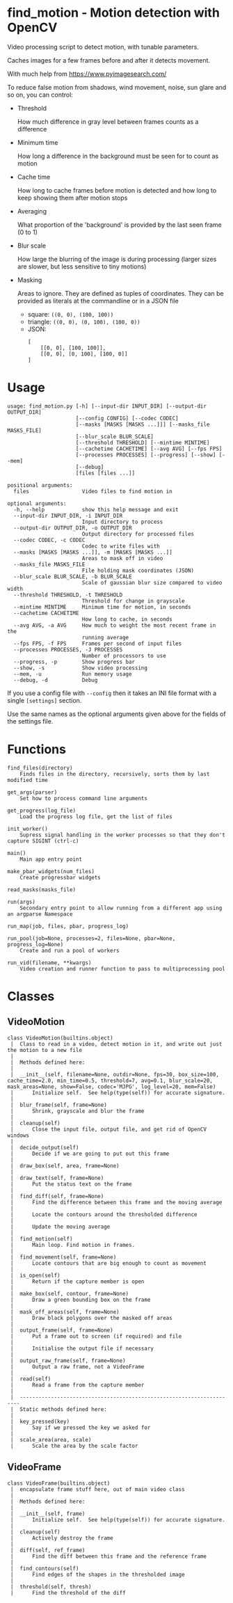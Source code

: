 # find_motion - Motion detection with OpenCV

Video processing script to detect motion, with tunable parameters.

Caches images for a few frames before and after it detects movement.

With much help from https://www.pyimagesearch.com/

To reduce false motion from shadows, wind movement, noise, sun glare and so on, you can control:
* Threshold

  How much difference in gray level between frames counts as a difference
* Minimum time

  How long a difference in the background must be seen for to count as motion
* Cache time

  How long to cache frames before motion is detected and how long to keep showing them after motion stops
* Averaging

  What proportion of the 'background' is provided by the last seen frame (0 to 1)
* Blur scale

  How large the blurring of the image is during processing (larger sizes are slower, but less sensitive to tiny motions)
* Masking

  Areas to ignore. They are defined as tuples of coordinates. They can be provided as literals at the commandline or in a JSON file
  * square: `((0, 0), (100, 100))`
  * triangle: `((0, 0), (0, 100), (100, 0))`
  * JSON:
    ```
    [
        [[0, 0], [100, 100]],
        [[0, 0], [0, 100], [100, 0]]
    ]
    ```

# Usage

```
usage: find_motion.py [-h] [--input-dir INPUT_DIR] [--output-dir OUTPUT_DIR]
                      [--config CONFIG] [--codec CODEC]
                      [--masks [MASKS [MASKS ...]]] [--masks_file MASKS_FILE]
                      [--blur_scale BLUR_SCALE]
                      [--threshold THRESHOLD] [--mintime MINTIME]
                      [--cachetime CACHETIME] [--avg AVG] [--fps FPS]
                      [--processes PROCESSES] [--progress] [--show] [--mem]
                      [--debug]
                      [files [files ...]]

positional arguments:
  files                 Video files to find motion in

optional arguments:
  -h, --help            show this help message and exit
  --input-dir INPUT_DIR, -i INPUT_DIR
                        Input directory to process
  --output-dir OUTPUT_DIR, -o OUTPUT_DIR
                        Output directory for processed files
  --codec CODEC, -c CODEC
                        Codec to write files with
  --masks [MASKS [MASKS ...]], -m [MASKS [MASKS ...]]
                        Areas to mask off in video
  --masks_file MASKS_FILE
                        File holding mask coordinates (JSON)
  --blur_scale BLUR_SCALE, -b BLUR_SCALE
                        Scale of gaussian blur size compared to video width
  --threshold THRESHOLD, -t THRESHOLD
                        Threshold for change in grayscale
  --mintime MINTIME     Minimum time for motion, in seconds
  --cachetime CACHETIME
                        How long to cache, in seconds
  --avg AVG, -a AVG     How much to weight the most recent frame in the
                        running average
  --fps FPS, -f FPS     Frames per second of input files
  --processes PROCESSES, -J PROCESSES
                        Number of processors to use
  --progress, -p        Show progress bar
  --show, -s            Show video processing
  --mem, -u             Run memory usage
  --debug, -d           Debug
```

If you use a config file with `--config` then it takes an INI file format with a single `[settings]` section.

Use the same names as the optional arguments given above for the fields of the settings file.

# Functions

    find_files(directory)
        Finds files in the directory, recursively, sorts them by last modified time
    
    get_args(parser)
        Set how to process command line arguments
    
    get_progress(log_file)
        Load the progress log file, get the list of files
    
    init_worker()
        Supress signal handling in the worker processes so that they don't capture SIGINT (ctrl-c)
    
    main()
        Main app entry point
    
    make_pbar_widgets(num_files)
        Create progressbar widgets
    
    read_masks(masks_file)
    
    run(args)
        Secondary entry point to allow running from a different app using an argparse Namespace
    
    run_map(job, files, pbar, progress_log)
    
    run_pool(job=None, processes=2, files=None, pbar=None, progress_log=None)
        Create and run a pool of workers
    
    run_vid(filename, **kwargs)
        Video creation and runner function to pass to multiprocessing pool

# Classes

## VideoMotion

    class VideoMotion(builtins.object)
     |  Class to read in a video, detect motion in it, and write out just the motion to a new file
     |  
     |  Methods defined here:
     |  
     |  __init__(self, filename=None, outdir=None, fps=30, box_size=100, cache_time=2.0, min_time=0.5, threshold=7, avg=0.1, blur_scale=20, mask_areas=None, show=False, codec='MJPG', log_level=20, mem=False)
     |      Initialize self.  See help(type(self)) for accurate signature.
     |  
     |  blur_frame(self, frame=None)
     |      Shrink, grayscale and blur the frame
     |  
     |  cleanup(self)
     |      Close the input file, output file, and get rid of OpenCV windows
     |  
     |  decide_output(self)
     |      Decide if we are going to put out this frame
     |  
     |  draw_box(self, area, frame=None)
     |  
     |  draw_text(self, frame=None)
     |      Put the status text on the frame
     |  
     |  find_diff(self, frame=None)
     |      Find the difference between this frame and the moving average
     |      
     |      Locate the contours around the thresholded difference
     |      
     |      Update the moving average
     |  
     |  find_motion(self)
     |      Main loop. Find motion in frames.
     |  
     |  find_movement(self, frame=None)
     |      Locate contours that are big enough to count as movement
     |  
     |  is_open(self)
     |      Return if the capture member is open
     |  
     |  make_box(self, contour, frame=None)
     |      Draw a green bounding box on the frame
     |  
     |  mask_off_areas(self, frame=None)
     |      Draw black polygons over the masked off areas
     |  
     |  output_frame(self, frame=None)
     |      Put a frame out to screen (if required) and file
     |      
     |      Initialise the output file if necessary
     |  
     |  output_raw_frame(self, frame=None)
     |      Output a raw frame, not a VideoFrame
     |  
     |  read(self)
     |      Read a frame from the capture member
     |  
     |  ----------------------------------------------------------------------
     |  Static methods defined here:
     |  
     |  key_pressed(key)
     |      Say if we pressed the key we asked for
     |  
     |  scale_area(area, scale)
     |      Scale the area by the scale factor

## VideoFrame  
    class VideoFrame(builtins.object)
     |  encapsulate frame stuff here, out of main video class
     |  
     |  Methods defined here:
     |  
     |  __init__(self, frame)
     |      Initialize self.  See help(type(self)) for accurate signature.
     |  
     |  cleanup(self)
     |      Actively destroy the frame
     |  
     |  diff(self, ref_frame)
     |      Find the diff between this frame and the reference frame
     |  
     |  find_contours(self)
     |      Find edges of the shapes in the thresholded image
     |  
     |  threshold(self, thresh)
     |      Find the threshold of the diff